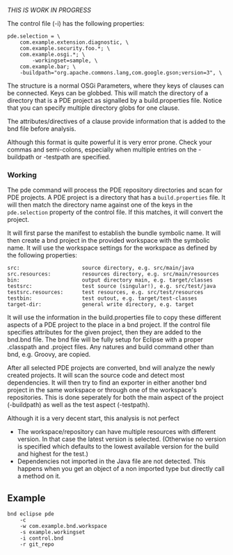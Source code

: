 

_THIS IS WORK IN PROGRESS_



The control file (-i) has the following properties: 

	pde.selection = \
	    com.example.extension.diagnostic, \
	    com.example.security.foo.*; \
	    com.example.osgi.*; \
	        -workingset=sample, \
	    com.example.bar; \
		-buildpath="org.apache.commons.lang,com.google.gson;version=3", \

The structure is a normal OSGi Parameters, where they keys of clauses can be connected. Keys can be globbed. This will match the directory of a directory that is a PDE project as signalled by a build.properties file. Notice that you can specify multiple directory globs for one clause. 

The attributes/directives of a clause provide information that is added to the bnd file before analysis.

Although this format is quite powerful it is very error prone. Check your commas and semi-colons, especially when multiple entries on the -buildpath or -testpath are specified.

### Working

The pde command will process the PDE repository directories and scan for PDE projects. A PDE project is a directory that has a `build.properties` file. It will then match the directory name against one of the keys in the `pde.selection` property of the control file. If this matches, it will convert the project.

It will first parse the manifest to establish the bundle symbolic name. It will then create a bnd project in the provided workspace with the symbolic name. It will use the workspace settings for the workspace as defined by the following properties:

	src:                    source directory, e.g. src/main/java
	src.resources:          resources directory, e.g. src/main/resources
	bin:                    output directory main, e.g. target/classes
	testsrc:                test source (singular!), e.g. src/test/java
	testsrc.resources:      test resources, e.g. src/test/resources
	testbin:                test outout, e.g. target/test-classes
	target-dir:             general write directory, e.g. target

It will use the information in the build.properties file to copy these different aspects of a PDE project to the place in a bnd project. If the control file specifies attributes for the given project, then they are added to the bnd.bnd file. The bnd file will be fully setup for Eclipse with a proper .classpath and .project files. Any natures and build command other than bnd, e.g. Groovy, are copied.

After all selected PDE projects are converted, bnd will analyze the newly created projects. It will scan the source code and detect most dependencies. It will then try to find an exporter in either another bnd project in the same workspace or through one of the workspace's repositories. This is done seperately for both the main aspect of the project (-buildpath) as well as the test aspect (-testpath). 

Although it is a very decent start, this analysis is not perfect

* The workspace/repository can have multiple resources with different version. In that case the latest version is selected. (Otherwise no version is specified which defaults to the lowest available version for the build and highest for the test.)
* Dependencies not imported in the Java file are not detected. This happens when you get an object of a non imported type but directly call a method on it.


## Example

	bnd eclipse pde 
		-c 
		-w com.example.bnd.workspace 
		-s example.workingset 
		-i control.bnd  
		-r git_repo
